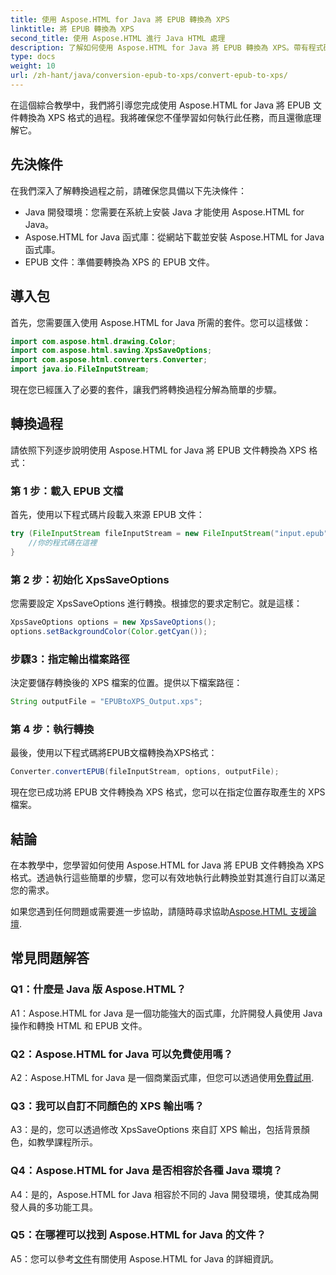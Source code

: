 ```yaml
---
title: 使用 Aspose.HTML for Java 將 EPUB 轉換為 XPS
linktitle: 將 EPUB 轉換為 XPS
second_title: 使用 Aspose.HTML 進行 Java HTML 處理
description: 了解如何使用 Aspose.HTML for Java 將 EPUB 轉換為 XPS。帶有程式碼範例的分步指南。探索 Aspose.HTML 的功能。
type: docs
weight: 10
url: /zh-hant/java/conversion-epub-to-xps/convert-epub-to-xps/
---
```

在這個綜合教學中，我們將引導您完成使用 Aspose.HTML for Java 將 EPUB 文件轉換為 XPS 格式的過程。我將確保您不僅學習如何執行此任務，而且還徹底理解它。 

## 先決條件

在我們深入了解轉換過程之前，請確保您具備以下先決條件：

- Java 開發環境：您需要在系統上安裝 Java 才能使用 Aspose.HTML for Java。
- Aspose.HTML for Java 函式庫：從網站下載並安裝 Aspose.HTML for Java 函式庫。
- EPUB 文件：準備要轉換為 XPS 的 EPUB 文件。

## 導入包

首先，您需要匯入使用 Aspose.HTML for Java 所需的套件。您可以這樣做：

```java
import com.aspose.html.drawing.Color;
import com.aspose.html.saving.XpsSaveOptions;
import com.aspose.html.converters.Converter;
import java.io.FileInputStream;
```

現在您已經匯入了必要的套件，讓我們將轉換過程分解為簡單的步驟。

## 轉換過程

請依照下列逐步說明使用 Aspose.HTML for Java 將 EPUB 文件轉換為 XPS 格式：

### 第 1 步：載入 EPUB 文檔

首先，使用以下程式碼片段載入來源 EPUB 文件：

```java
try (FileInputStream fileInputStream = new FileInputStream("input.epub")) {
    //你的程式碼在這裡
}
```

### 第 2 步：初始化 XpsSaveOptions

您需要設定 XpsSaveOptions 進行轉換。根據您的要求定制它。就是這樣：

```java
XpsSaveOptions options = new XpsSaveOptions();
options.setBackgroundColor(Color.getCyan());
```

### 步驟3：指定輸出檔案路徑

決定要儲存轉換後的 XPS 檔案的位置。提供以下檔案路徑：

```java
String outputFile = "EPUBtoXPS_Output.xps";
```

### 第 4 步：執行轉換

最後，使用以下程式碼將EPUB文檔轉換為XPS格式：

```java
Converter.convertEPUB(fileInputStream, options, outputFile);
```

現在您已成功將 EPUB 文件轉換為 XPS 格式，您可以在指定位置存取產生的 XPS 檔案。

## 結論

在本教學中，您學習如何使用 Aspose.HTML for Java 將 EPUB 文件轉換為 XPS 格式。透過執行這些簡單的步驟，您可以有效地執行此轉換並對其進行自訂以滿足您的需求。

如果您遇到任何問題或需要進一步協助，請隨時尋求協助[Aspose.HTML 支援論壇](https://forum.aspose.com/).

## 常見問題解答

### Q1：什麼是 Java 版 Aspose.HTML？

A1：Aspose.HTML for Java 是一個功能強大的函式庫，允許開發人員使用 Java 操作和轉換 HTML 和 EPUB 文件。

### Q2：Aspose.HTML for Java 可以免費使用嗎？

 A2：Aspose.HTML for Java 是一個商業函式庫，但您可以透過使用[免費試用](https://releases.aspose.com/).

### Q3：我可以自訂不同顏色的 XPS 輸出嗎？

A3：是的，您可以透過修改 XpsSaveOptions 來自訂 XPS 輸出，包括背景顏色，如教學課程所示。

### Q4：Aspose.HTML for Java 是否相容於各種 Java 環境？

A4：是的，Aspose.HTML for Java 相容於不同的 Java 開發環境，使其成為開發人員的多功能工具。

### Q5：在哪裡可以找到 Aspose.HTML for Java 的文件？

 A5：您可以參考[文件](https://reference.aspose.com/html/java/)有關使用 Aspose.HTML for Java 的詳細資訊。